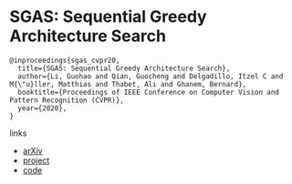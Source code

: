 # SGAS: Sequential Greedy Architecture Search

```
@inproceedings{sgas_cvpr20,
  title={SGAS: Sequential Greedy Architecture Search},
  author={Li, Guohao and Qian, Guocheng and Delgadillo, Itzel C and M{\"u}ller, Matthias and Thabet, Ali and Ghanem, Bernard},
  booktitle={Proceedings of IEEE Conference on Computer Vision and Pattern Recognition (CVPR)},
  year={2020},
}
```

links
- [arXiv](https://arxiv.org/abs/1912.00195)
- [project](https://www.deepgcns.org/auto/sgas)
- [code](https://github.com/lightaime/sgas)
